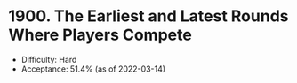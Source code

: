 # 1900. The Earliest and Latest Rounds Where Players Compete
- Difficulty: Hard
- Acceptance: 51.4% (as of 2022-03-14)
